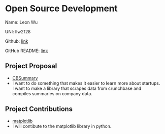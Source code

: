# Open Source Development

Name: Leon Wu

UNI: llw2128

Github: [link](https://github.com/llw2128)

GitHub README: [link](https://github.com/llw2128/llw2128/blob/main/README.md)


## Project Proposal
- [CBSummary](./projects/python/CBSummary.md)
- I want to do something that makes it easier to learn more about startups. I want to make a library that scrapes data from crunchbase and compiles summaries on company data.

## Project Contributions
- [matplotlib](./projects/python/matplotlib.md)
- I will contibute to the matplotlib library in python.
